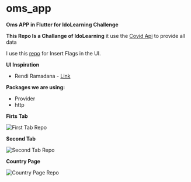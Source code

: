 # oms_app
**Oms APP in Flutter for IdoLearning Challenge**

**This Repo Is a Challange of IdoLearning**
it use the [Covid Api](https://documenter.getpostman.com/view/10808728/SzS8rjbc?versio=&version=latest) to provide all data

I use this [repo](https://github.com/hjnilsson/country-flags) for Insert Flags in the UI.

**UI Inspiration**

 - Rendi Ramadana - [Link](https://www.uplabs.com/posts/coronavirus-information-concept)


**Packages we are using:**
 - Provider
 - http

**Firts Tab**

  ![First Tab Repo](http://url/to/img.png)

**Second Tab**

  ![Second Tab Repo](http://url/to/img.png)

**Country Page**

  ![Country Page Repo](http://url/to/img.png)

